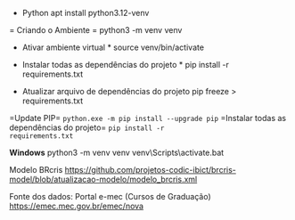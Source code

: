 * Python
 apt install python3.12-venv

= Criando o Ambiente =
 python3 -m venv venv

* Ativar ambiente virtual *
 source venv/bin/activate

* Instalar todas as dependências do projeto *
  pip install -r requirements.txt

* Atualizar arquivo de dependências do projeto
  pip freeze > requirements.txt

=Update PIP=
 <code>python.exe -m pip install --upgrade pip</code>
=Instalar todas as dependências do projeto=
 <code>pip install -r requirements.txt</code>

 **Windows**
  python3 -m venv venv
  venv\Scripts\activate.bat

Modelo BRcris
 https://github.com/projetos-codic-ibict/brcris-model/blob/atualizacao-modelo/modelo_brcris.xml

Fonte dos dados:
 Portal e-mec (Cursos de Graduação)
 https://emec.mec.gov.br/emec/nova